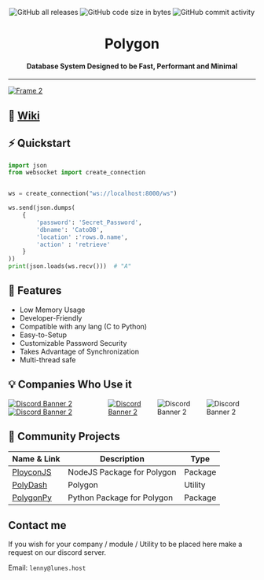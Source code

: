 <div align="center">
	
![GitHub all releases](https://img.shields.io/github/downloads/JewishLewish/PolygonDB/total?color=63C9A4&style=for-the-badge)
![GitHub code size in bytes](https://img.shields.io/github/languages/code-size/Jewishlewish/PolygonDB?color=63C9A4&style=for-the-badge)
![GitHub commit activity](https://img.shields.io/github/commit-activity/w/JewishLewish/PolygonDB?color=63C9A4&style=for-the-badge)
	
</div>

<div align="center"><h1>Polygon</h1></div>
<div align="center"><h4>Database System Designed to be Fast, Performant and Minimal</h4></div>
<hr>

[![Frame 2](https://user-images.githubusercontent.com/65754609/215379958-d8f02d22-fec4-4200-85c1-0177a62e661d.png)](https://discord.gg/heWJfMSMTm)

## 📖 [Wiki](https://github.com/JewishLewish/PolygonDB/wiki)

## ⚡️ Quickstart
```python
import json
from websocket import create_connection


ws = create_connection("ws://localhost:8000/ws")

ws.send(json.dumps(
    {
        'password': 'Secret_Password', 
        'dbname': 'CatoDB',
        'location' :'rows.0.name',
        'action' : 'retrieve'
    }
))
print(json.loads(ws.recv()))  # "A"
```

## 🎯 Features
* Low Memory Usage
* Developer-Friendly
* Compatible with any lang (C to Python)
* Easy-to-Setup
* Customizable Password Security
* Takes Advantage of Synchronization
* Multi-thread safe

## 💡 Companies Who Use it

<div style="display: flex; justify-content: center;">
		<a href="https://discord.gg/muXKEkbRwp">

<img src="https://discordapp.com/api/guilds/692451473698586704/widget.png?style=banner2" alt="Discord Banner 2"/>
<img src="https://discordapp.com/api/guilds/879344703689064499/widget.png?style=banner2" alt="Discord Banner 2"/>
		</a>
	<a href="https://discord.gg/MHEAwNjKb2"><img src="https://discordapp.com/api/guilds/1024761808407498893/widget.png?style=banner2" alt="Discord Banner 2"/></a>
	<img src="https://discordapp.com/api/guilds/1046141941387116565/widget.png?style=banner2" alt="Discord Banner 2"/>
	<img src="https://discordapp.com/api/guilds/1076152760719900732/widget.png?style=banner2" alt="Discord Banner 2"/>
</div>

## 👀 Community Projects
| Name & Link | Description | Type |
|---------------|---------------------------------------------------| ------- |
| [PloyconJS](https://github.com/NekaouMike/PolyConJS) | NodeJS Package for Polygon | Package |
| [PolyDash](https://github.com/NekaouMike/PolyDash) | Polygon | Utility| 
| [PolygonPy](https://github.com/DWAA1660/PolyWrapper) | Python Package for Polygon | Package |

## Contact me
If you wish for your company / module / Utility to be placed here make a request on our discord server.

Email: ``lenny@lunes.host``
